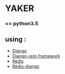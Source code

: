 YAKER
=====

### <= python3.5

## using :
* [Django](https://www.djangoproject.com/)
* [Django-rest-framework](http://www.django-rest-framework.org/)
* [Redis](https://redis.io/download)
* [Redis-django](https://github.com/niwinz/django-redis)

